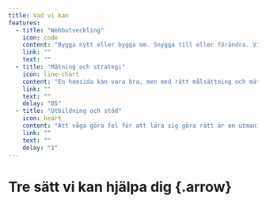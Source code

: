 ```yaml
---
title: Vad vi kan
features:
  - title: "Webbutveckling"
    icon: code
    content: "Bygga nytt eller bygga om. Snygga till eller förändra. Vi hjälper till med det mesta inom webbutveckling. Vi har mångårig erfarenhet i flertalet verktyg och programmeringsspråk."
    link: ""
    text: ""  
  - title: "Mätning och strategi"
    icon: line-chart
    content: "En hemsida kan vara bra, men med rätt målsättning och mätning kommer den garanterat bli ännu bättre. Vi hjälper dig sätta upp relevanta mål, mäter och kommer med förslag på förbättringsåtgärder."
    link: ""
    text: ""
    delay: "05"   
  - title: "Utbildning och stöd"
    icon: heart
    content: "Att våga göra fel för att lära sig göra rätt är en utmaning. Oftast blir det lite lättare om det finns någon man kan fråga. Vi hjälper till att göra det svåra förståeligt, att räta ut frågetecknen, för dig eller hela företaget."
    link: ""
    text: ""
    delay: "1"     
---
```


# Tre sätt vi kan hjälpa dig {.arrow}
